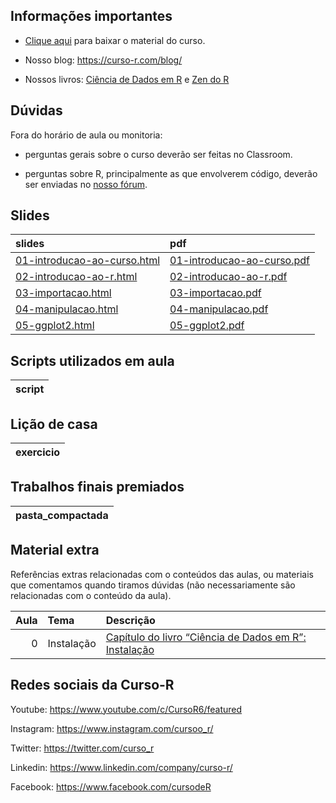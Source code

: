 
<!-- README.md is generated from README.Rmd. Please edit that file -->

## Informações importantes

-   [Clique
    aqui](https://github.com/curso-r/main-r4ds-1/raw/master/material_do_curso.zip)
    para baixar o material do curso.

-   Nosso blog: <https://curso-r.com/blog/>

-   Nossos livros: [Ciência de Dados em R](https://livro.curso-r.com/) e
    [Zen do R](https://curso-r.github.io/zen-do-r/)

## Dúvidas

Fora do horário de aula ou monitoria:

-   perguntas gerais sobre o curso deverão ser feitas no Classroom.

-   perguntas sobre R, principalmente as que envolverem código, deverão
    ser enviadas no [nosso fórum](https://discourse.curso-r.com/).

## Slides

| slides                                                                                                  | pdf                                                                                                   |
|:--------------------------------------------------------------------------------------------------------|:------------------------------------------------------------------------------------------------------|
| [01-introducao-ao-curso.html](https://curso-r.github.io/main-r4ds-1/slides/01-introducao-ao-curso.html) | [01-introducao-ao-curso.pdf](https://curso-r.github.io/main-r4ds-1/slides/01-introducao-ao-curso.pdf) |
| [02-introducao-ao-r.html](https://curso-r.github.io/main-r4ds-1/slides/02-introducao-ao-r.html)         | [02-introducao-ao-r.pdf](https://curso-r.github.io/main-r4ds-1/slides/02-introducao-ao-r.pdf)         |
| [03-importacao.html](https://curso-r.github.io/main-r4ds-1/slides/03-importacao.html)                   | [03-importacao.pdf](https://curso-r.github.io/main-r4ds-1/slides/03-importacao.pdf)                   |
| [04-manipulacao.html](https://curso-r.github.io/main-r4ds-1/slides/04-manipulacao.html)                 | [04-manipulacao.pdf](https://curso-r.github.io/main-r4ds-1/slides/04-manipulacao.pdf)                 |
| [05-ggplot2.html](https://curso-r.github.io/main-r4ds-1/slides/05-ggplot2.html)                         | [05-ggplot2.pdf](https://curso-r.github.io/main-r4ds-1/slides/05-ggplot2.pdf)                         |

## Scripts utilizados em aula

| script |
|:-------|

## Lição de casa

| exercicio |
|:----------|

## Trabalhos finais premiados

| pasta_compactada |
|:-----------------|

## Material extra

Referências extras relacionadas com o conteúdos das aulas, ou materiais
que comentamos quando tiramos dúvidas (não necessariamente são
relacionadas com o conteúdo da aula).

| Aula | Tema       | Descrição                                                                                            |
|-----:|:-----------|:-----------------------------------------------------------------------------------------------------|
|    0 | Instalação | [Capítulo do livro “Ciência de Dados em R”: Instalação](https://livro.curso-r.com/1-instalacao.html) |

## Redes sociais da Curso-R

Youtube: <https://www.youtube.com/c/CursoR6/featured>

Instagram: <https://www.instagram.com/cursoo_r/>

Twitter: <https://twitter.com/curso_r>

Linkedin: <https://www.linkedin.com/company/curso-r/>

Facebook: <https://www.facebook.com/cursodeR>
